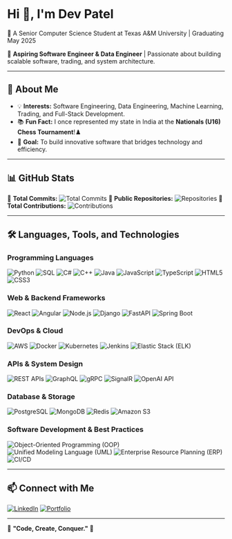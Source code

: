 # Hi 👋, I'm Dev Patel

🚀 A Senior Computer Science Student at Texas A&M University | Graduating May 2025

🎯 **Aspiring Software Engineer & Data Engineer** | Passionate about building scalable software, trading, and system architecture.

---

## 📌 About Me

- 💡 **Interests:** Software Engineering, Data Engineering, Machine Learning, Trading, and Full-Stack Development.
- 📚 **Fun Fact:** I once represented my state in India at the **Nationals (U16) Chess Tournament**!♟️
- 🎯 **Goal:** To build innovative software that bridges technology and efficiency.

---

## 📊 GitHub Stats

📌 **Total Commits:** ![Total Commits](https://img.shields.io/badge/Total%20Commits-500%2B-blue?style=for-the-badge&logo=github)
📌 **Public Repositories:** ![Repositories](https://img.shields.io/badge/Public%20Repositories-26-green?style=for-the-badge&logo=github)
📌 **Total Contributions:** ![Contributions](https://img.shields.io/badge/Total%20Contributions-1000%2B-purple?style=for-the-badge&logo=github)

---

## 🛠️ Languages, Tools, and Technologies

### **Programming Languages**
![Python](https://img.shields.io/badge/-Python-3776AB?style=for-the-badge&logo=python&logoColor=white)
![SQL](https://img.shields.io/badge/-SQL-4479A1?style=for-the-badge&logo=mysql&logoColor=white)
![C#](https://img.shields.io/badge/-C%23-239120?style=for-the-badge&logo=csharp&logoColor=white)
![C++](https://img.shields.io/badge/-C++-00599C?style=for-the-badge&logo=cplusplus&logoColor=white)
![Java](https://img.shields.io/badge/-Java-007396?style=for-the-badge&logo=java&logoColor=white)
![JavaScript](https://img.shields.io/badge/-JavaScript-F7DF1E?style=for-the-badge&logo=javascript&logoColor=black)
![TypeScript](https://img.shields.io/badge/-TypeScript-3178C6?style=for-the-badge&logo=typescript&logoColor=white)
![HTML5](https://img.shields.io/badge/-HTML5-E34F26?style=for-the-badge&logo=html5&logoColor=white)
![CSS3](https://img.shields.io/badge/-CSS3-1572B6?style=for-the-badge&logo=css3&logoColor=white)

### **Web & Backend Frameworks**
![React](https://img.shields.io/badge/-React-61DAFB?style=for-the-badge&logo=react&logoColor=black)
![Angular](https://img.shields.io/badge/-Angular-DD0031?style=for-the-badge&logo=angular&logoColor=white)
![Node.js](https://img.shields.io/badge/-Node.js-339933?style=for-the-badge&logo=nodedotjs&logoColor=white)
![Django](https://img.shields.io/badge/-Django-092E20?style=for-the-badge&logo=django&logoColor=white)
![FastAPI](https://img.shields.io/badge/-FastAPI-009688?style=for-the-badge&logo=fastapi&logoColor=white)
![Spring Boot](https://img.shields.io/badge/-Spring%20Boot-6DB33F?style=for-the-badge&logo=springboot&logoColor=white)

### **DevOps & Cloud**
![AWS](https://img.shields.io/badge/-AWS-FF9900?style=for-the-badge&logo=amazonaws&logoColor=white)
![Docker](https://img.shields.io/badge/-Docker-2496ED?style=for-the-badge&logo=docker&logoColor=white)
![Kubernetes](https://img.shields.io/badge/-Kubernetes-326CE5?style=for-the-badge&logo=kubernetes&logoColor=white)
![Jenkins](https://img.shields.io/badge/-Jenkins-D24939?style=for-the-badge&logo=jenkins&logoColor=white)
![Elastic Stack (ELK)](https://img.shields.io/badge/-ELK-005571?style=for-the-badge&logo=elasticstack&logoColor=white)

### **APIs & System Design**
![REST APIs](https://img.shields.io/badge/-REST%20APIs-FF6C37?style=for-the-badge&logo=rest&logoColor=white)
![GraphQL](https://img.shields.io/badge/-GraphQL-E10098?style=for-the-badge&logo=graphql&logoColor=white)
![gRPC](https://img.shields.io/badge/-gRPC-0080FF?style=for-the-badge&logo=grpc&logoColor=white)
![SignalR](https://img.shields.io/badge/-SignalR-512BD4?style=for-the-badge&logo=microsoft&logoColor=white)
![OpenAI API](https://img.shields.io/badge/-OpenAI-412991?style=for-the-badge&logo=openai&logoColor=white)

### **Database & Storage**
![PostgreSQL](https://img.shields.io/badge/-PostgreSQL-336791?style=for-the-badge&logo=postgresql&logoColor=white)
![MongoDB](https://img.shields.io/badge/-MongoDB-47A248?style=for-the-badge&logo=mongodb&logoColor=white)
![Redis](https://img.shields.io/badge/-Redis-DC382D?style=for-the-badge&logo=redis&logoColor=white)
![Amazon S3](https://img.shields.io/badge/-Amazon%20S3-569A31?style=for-the-badge&logo=amazons3&logoColor=white)

### **Software Development & Best Practices**
![Object-Oriented Programming (OOP)](https://img.shields.io/badge/-OOP-00599C?style=for-the-badge&logo=oop&logoColor=white)
![Unified Modeling Language (UML)](https://img.shields.io/badge/-UML-888888?style=for-the-badge&logo=uml&logoColor=white)
![Enterprise Resource Planning (ERP)](https://img.shields.io/badge/-ERP-6A1B9A?style=for-the-badge&logo=erp&logoColor=white)
![CI/CD](https://img.shields.io/badge/-CI/CD-6E6E6E?style=for-the-badge&logo=git&logoColor=white)

---

## 📫 Connect with Me

[![LinkedIn](https://img.shields.io/badge/-LinkedIn-0A66C2?style=for-the-badge&logo=linkedin&logoColor=white)](https://www.linkedin.com/in/devpatel3547)
[![Portfolio](https://img.shields.io/badge/-Portfolio-000000?style=for-the-badge&logo=codepen&logoColor=white)](https://people.tamu.edu/~devrpatel04)

---

🎯 **"Code, Create, Conquer."** 🚀
